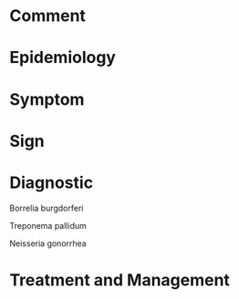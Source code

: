 # Comment

# Epidemiology

# Symptom

# Sign

# Diagnostic

Borrelia burgdorferi

Treponema pallidum

Neisseria gonorrhea

# Treatment and Management
